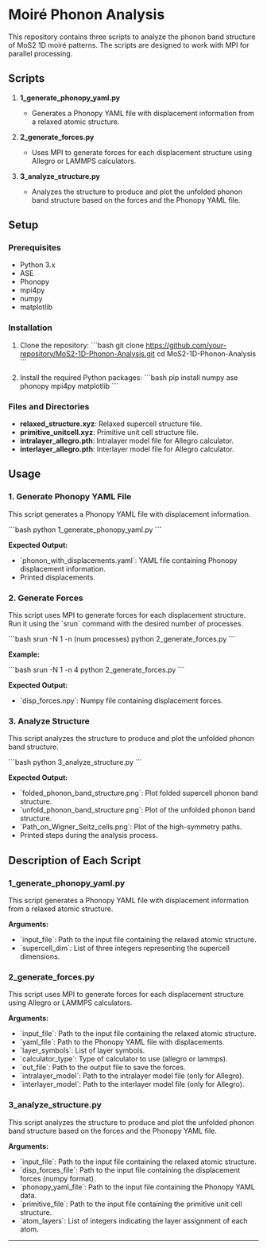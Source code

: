 
# Moiré Phonon Analysis

This repository contains three scripts to analyze the phonon band structure of MoS2 1D moiré patterns. The scripts are designed to work with MPI for parallel processing.

## Scripts

1. **1_generate_phonopy_yaml.py**
   - Generates a Phonopy YAML file with displacement information from a relaxed atomic structure.

2. **2_generate_forces.py**
   - Uses MPI to generate forces for each displacement structure using Allegro or LAMMPS calculators.

3. **3_analyze_structure.py**
   - Analyzes the structure to produce and plot the unfolded phonon band structure based on the forces and the Phonopy YAML file.

## Setup

### Prerequisites

- Python 3.x
- ASE
- Phonopy
- mpi4py
- numpy
- matplotlib

### Installation

1. Clone the repository:
    \`\`\`bash
    git clone https://github.com/your-repository/MoS2-1D-Phonon-Analysis.git
    cd MoS2-1D-Phonon-Analysis
    \`\`\`

2. Install the required Python packages:
    \`\`\`bash
    pip install numpy ase phonopy mpi4py matplotlib
    \`\`\`

### Files and Directories

- **relaxed_structure.xyz**: Relaxed supercell structure file.
- **primitive_unitcell.xyz**: Primitive unit cell structure file.
- **intralayer_allegro.pth**: Intralayer model file for Allegro calculator.
- **interlayer_allegro.pth**: Interlayer model file for Allegro calculator.

## Usage

### 1. Generate Phonopy YAML File

This script generates a Phonopy YAML file with displacement information.

\`\`\`bash
python 1_generate_phonopy_yaml.py
\`\`\`

**Expected Output:**

- \`phonon_with_displacements.yaml\`: YAML file containing Phonopy displacement information.
- Printed displacements.

### 2. Generate Forces

This script uses MPI to generate forces for each displacement structure. Run it using the \`srun\` command with the desired number of processes.

\`\`\`bash
srun -N 1 -n (num processes) python 2_generate_forces.py
\`\`\`

**Example:**

\`\`\`bash
srun -N 1 -n 4 python 2_generate_forces.py
\`\`\`

**Expected Output:**

- \`disp_forces.npy\`: Numpy file containing displacement forces.

### 3. Analyze Structure

This script analyzes the structure to produce and plot the unfolded phonon band structure.

\`\`\`bash
python 3_analyze_structure.py
\`\`\`

**Expected Output:**
- \`folded_phonon_band_structure.png\`: Plot folded supercell phonon band structure.
- \`unfold_phonon_band_structure.png\`: Plot of the unfolded phonon band structure.
- \`Path_on_Wigner_Seitz_cells.png\`: Plot of the high-symmetry paths.
- Printed steps during the analysis process.

## Description of Each Script

### 1_generate_phonopy_yaml.py

This script generates a Phonopy YAML file with displacement information from a relaxed atomic structure.

**Arguments:**
- \`input_file\`: Path to the input file containing the relaxed atomic structure.
- \`supercell_dim\`: List of three integers representing the supercell dimensions.

### 2_generate_forces.py

This script uses MPI to generate forces for each displacement structure using Allegro or LAMMPS calculators.

**Arguments:**
- \`input_file\`: Path to the input file containing the relaxed atomic structure.
- \`yaml_file\`: Path to the Phonopy YAML file with displacements.
- \`layer_symbols\`: List of layer symbols.
- \`calculator_type\`: Type of calculator to use (allegro or lammps).
- \`out_file\`: Path to the output file to save the forces.
- \`intralayer_model\`: Path to the intralayer model file (only for Allegro).
- \`interlayer_model\`: Path to the interlayer model file (only for Allegro).

### 3_analyze_structure.py

This script analyzes the structure to produce and plot the unfolded phonon band structure based on the forces and the Phonopy YAML file.

**Arguments:**
- \`input_file\`: Path to the input file containing the relaxed atomic structure.
- \`disp_forces_file\`: Path to the input file containing the displacement forces (numpy format).
- \`phonopy_yaml_file\`: Path to the input file containing the Phonopy YAML data.
- \`primitive_file\`: Path to the input file containing the primitive unit cell structure.
- \`atom_layers\`: List of integers indicating the layer assignment of each atom.

---